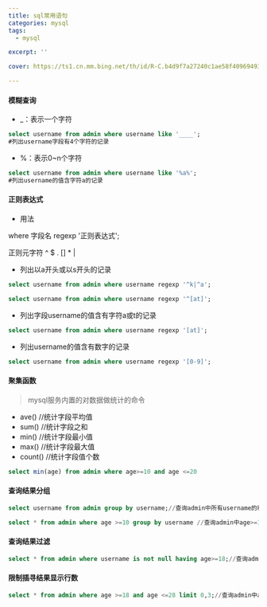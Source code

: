 ```yaml
---
title: sql常用语句
categories: mysql
tags:
  - mysql

excerpt: ''

cover: https://ts1.cn.mm.bing.net/th/id/R-C.b4d9f7a27240c1ae58f40969493088f6?rik=QiDjrXnvYUVHDA&riu=http%3a%2f%2fup.jpgjpg.com%2fpic%2fbb%2f23%2fb9%2fbb23b90225b42f539fd0f95cf965baa7.jpg&ehk=O7Z2uWfbzMXohEdUOEhW6eC77JC%2f6cs%2bacGNsQHXqC0%3d&risl=&pid=ImgRaw&r=0

---
```


#### **模糊查询**

- _：表示一个字符

~~~sql
select username from admin where username like '____';
#列出username字段有4个字符的记录
~~~

- %：表示0~n个字符

~~~sql
select username from admin where username like '%a%';
#列出username的值含字符a的记录
~~~

#### **正则表达式**

- 用法

where 字段名 regexp '正则表达式';

正则元字符 ^ $ . [] * |

- 列出以a开头或以s开头的记录

~~~sql
select username from admin where username regexp '^k|^a';
~~~

~~~sql
select username from admin where username regexp '^[at]';
~~~

- 列出字段username的值含有字符a或t的记录

~~~sql
select username from admin where username regexp '[at]';
~~~

- 列出username的值含有数字的记录

~~~sql
select username from admin where username regexp '[0-9]';
~~~

#### **聚集函数**

> mysql服务内置的对数据做统计的命令

- ave()   //统计字段平均值
- sum()  //统计字段之和
- min()  //统计字段最小值
- max()  //统计字段最大值
- count() //统计字段值个数

~~~sql
select min(age) from admin where age>=10 and age <=20
~~~

#### **查询结果分组**

~~~sql
select username from admin group by username;//查询admin中所有username的种类
~~~

~~~sql
select * from admin where age >=10 group by username //查询admin中age>=10的数据并以 username进行分组
~~~

#### **查询结果过滤**

~~~sql
select * from admin where username is not null having age>=18;//查询admin中username不为空的数据，并且过滤出age>=18的
~~~

#### **限制插寻结果显示行数**

~~~sql
select * from admin where age >=18 and age <=28 limit 0,3;//查询admin中age>=18 and age <=28 的从第一行开始的3条数据
~~~